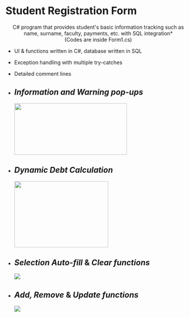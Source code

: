 # Student Registration Form 

<div align="center"> 
C# program that provides student's basic information tracking such as name, surname, faculty, payments, etc. with SQL integration*
</div>    

<div align="center">
 (Codes are inside Form1.cs)
</div>               
 
- UI & functions written in C#, database written in SQL
- Exception handling with multiple try-catches
- Detailed comment lines
  
- ## *Information and Warning pop-ups*
   <a>
     <img src="https://github.com/ccemerdem/Student-Registration-Form/assets/112133474/1b227a73-ff74-4d0b-8b29-e9368facd7ef" width="306" height="140" >
   </a> 

- ## *Dynamic Debt Calculation*
   <a>
     <img src="https://github.com/ccemerdem/Student-Registration-Form/assets/112133474/066155e5-ca36-49f6-a012-6831a78dc89a" width="255" height="180" >
   </a> 

- ## *Selection Auto-fill* & *Clear functions*
   <a>
     <img src="https://github.com/ccemerdem/Student-Registration-Form/assets/112133474/63f1e20b-ea80-432c-a19f-1fbdd21964f4" >
   </a> 

- ## *Add, Remove* & *Update functions*
    <a>
     <img src="https://github.com/ccemerdem/Student-Registration-Form/assets/112133474/b3bea067-a7e3-4561-8f68-05aac8637b69" >
   </a> 



